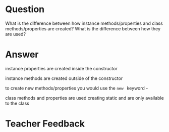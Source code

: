# Question

What is the difference between how instance methods/properties and class methods/properties are created? What is the difference between how they are used?

# Answer
instance properties are created inside the constructor

instance methods are created outside of the constructor

to create new methods/properties you would use the `new ` keyword - 

class methods and properties are used creating static and are only available to the class


# Teacher Feedback
